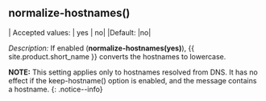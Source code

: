 ## normalize-hostnames()

|  Accepted values: |  yes \| no|
|Default:           |no|

*Description:* If enabled (**normalize-hostnames(yes)**), {{ site.product.short_name }}
converts the hostnames to lowercase.

**NOTE:** This setting applies only to hostnames resolved from DNS. It has
no effect if the keep-hostname() option is enabled, and the message
contains a hostname.
{: .notice--info}
